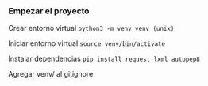 ### Empezar el proyecto

Crear entorno virtual
`python3 -m venv venv (unix)`

Iniciar entorno virtual
`source venv/bin/activate`

Instalar dependencias
`pip install request lxml autopep8`

Agregar venv/ al gitignore

